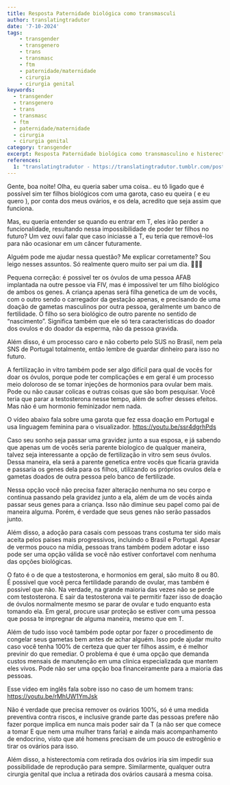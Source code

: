 ```yaml
---
title: Resposta Paternidade biológica como transmasculi
author: translatingtradutor
date: '7-10-2024'
tags:
    - transgender
    - transgenero
    - trans
    - transmasc
    - ftm
    - paternidade/maternidade
    - cirurgia
    - cirurgia genital
keywords:
  - transgender
  - transgenero
  - trans
  - transmasc
  - ftm
  - paternidade/maternidade
  - cirurgia
  - cirurgia genital
category: transgender
excerpt: Resposta Paternidade biológica como transmasculino e histerectomiaGente, boa noite! Olha, eu queria saber uma coisa.. eu tô ligado que é possível si...
references:
  1: "translatingtradutor - https://translatingtradutor.tumblr.com/post/763688167885930496/resposta-paternidade-biol%C3%B3gica-como"
---
```


Gente, boa noite! Olha, eu queria saber uma coisa.. eu tô ligado que é possível sim ter filhos biológicos com uma garota, caso eu queira ( e eu quero ), por conta dos meus ovários, e os dela, acredito que seja assim que funciona.

Mas, eu queria entender se quando eu entrar em T, eles irão perder a funcionalidade, resultando nessa impossibilidade de poder ter filhos no futuro? Um vez ouvi falar que caso iniciasse a T, eu teria que removê-los para não ocasionar em um câncer futuramente.

Alguém pode me ajudar nessa questão? Me explicar corretamente? Sou leigo nesses assuntos. Só realmente quero muito ser pai um dia. 🫡🙏🏼

Pequena correção: é possivel ter os óvulos de uma pessoa AFAB implantada na outre pessoe via FIV, mas é impossivel ter um filho biológico de ambos os genes. A criança apenas será filha genetica de um de vocês, com o outro sendo o carregador da gestação apenas, e precisando de uma doação de gametas masculinos por outra pessoa, geralmente um banco de fertilidade. O filho so sera biológico de outro parente no sentido de “nascimento”. Significa também que ele só tera caracteristicas do doador dos ovulos e do doador da esperma, não da pessoa gravida.

Além disso, é um processo caro e não coberto pelo SUS no Brasil, nem pela SNS de Portugal totalmente, então lembre de guardar dinheiro para isso no futuro.

A fertilização in vitro também pode ser algo difícil para qual de vocês for doar os óvulos, porque pode ter complicações e em geral é um processo meio doloroso de se tomar injeções de hormonios para ovular bem mais. Pode ou não causar colicas e outras coisas que são bom pesquisar. Você teria que parar a testosterona nesse tempo, além de sofrer desses efeitos. Mas não é um hormonio feminizador nem nada.

O vídeo abaixo fala sobre uma garota que fez essa doação em Portugal e usa linguagem feminina para o visualizador. https://youtu.be/ssr4dgrhPds

Caso seu sonho seja passar uma gravidez junto a sua esposa, e já sabendo que apenas um de vocês seria parente biologico de qualquer maneira, talvez seja interessante a opção de fertilização in vitro sem seus óvulos. Dessa maneira, ela será a parente genetica entre vocês que ficaria gravida e passaria os genes dela para os filhos, utilizando os próprios ovulos dela e gametas doados de outra pessoa pelo banco de fertilizade.

Nessa opção você não precisa fazer alteração nenhuma no seu corpo e continua passando pela gravidez junto a ela, além de um de vocês ainda passar seus genes para a criança. Isso não diminue seu papel como pai de maneira alguma. Porém, é verdade que seus genes não serão passados junto.

Além disso, a adoção para casais com pessoas trans costuma ter sido mais aceita pelos paises mais progressivos, incluindo o Brasil e Portugal. Apesar de vermos pouco na mídia, pessoas trans também podem adotar e isso pode ser uma opção válida se você não estiver confortavel com nenhuma das opções biológicas.

O fato é o de que a testosterona, e hormonios em geral, são muito 8 ou 80. É possivel que você perca fertilidade parando de ovular, mas também é possivel que não. Na verdade, na grande maioria das vezes não se perde com testosterona. E sair da testosterona vai te permitir fazer isso de doação de óvulos normalmente mesmo se parar de ovular e tudo enquanto esta tomando ela. Em geral, procure usar proteção se estiver com uma pessoa que possa te impregnar de alguma maneira, mesmo que em T.

Além de tudo isso você também pode optar por fazer o procedimento de congelar seus gametas bem antes de achar alguém. Isso pode ajudar muito caso você tenha 100% de certeza que quer ter filhos assim, e é melhor previnir do que remediar. O problema é que é uma opção que demanda custos mensais de manutenção em uma clinica especializada que mantem eles vivos. Pode não ser uma opção boa financeiramente para a maioria das pessoas.

Esse video em inglês fala sobre isso no caso de um homem trans: https://youtu.be/rMhUW1YmJsk

Não é verdade que precisa remover os ovários 100%, só é uma medida preventiva contra riscos, e inclusive grande parte das pessoas prefere não fazer porque implica em nunca mais poder sair da T (a não ser que comece a tomar E que nem uma mulher trans faria) e ainda mais acompanhamento de endocrino, visto que até homens precisam de um pouco de estrogênio e tirar os ovários para isso.

Além disso, a histerectomia com retirada dos ovários iria sim impedir sua possibilidade de reprodução para sempre. Similarmente, qualquer outra cirurgia genital que inclua a retirada dos ovários causará a mesma coisa.